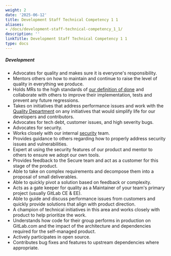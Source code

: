 ```yaml
---
weight: 2
date: '2025-06-12'
title: Development Staff Technical Competency 1 1
aliases:
- /docs/development-staff-technical-competency_1_1/
description: ''
linkTitle: Development Staff Technical Competency 1 1
type: docs
---
```


##### Development

* Advocates for quality and makes sure it is everyone's responsibility.
* Mentors others on how to maintain and continue to raise the level of quality in everything we produce.
* Holds MRs to the high standards of [our definition of done](https://docs.gitlab.com/ee/development/contributing/merge_request_workflow.html#definition-of-done) and collaborate with others to improve their implementation, tests and prevent any future regressions.
* Takes on initiatives that address performance issues and work with the [Quality Department](/handbook/engineering/quality/) on any initiatives that would simplify life for our developers and contributors.
* Advocates for tech debt, customer issues, and high severity bugs.
* Advocates for security.
* Works closely with our internal [security](/handbook/security/) team.
* Provides guidance to others regarding how to properly address security issues and vulnerabilities.
* Expert at using the security features of our product and mentor to others to ensure we adopt our own tools.
* Provides feedback to the Secure team and act as a customer for this stage of the product.
* Able to take on complex requirements and decompose them into a proposal of small deliverables.
* Able to quickly pivot a solution based on feedback or complexity.
* Acts as a gate keeper for quality as a Maintainer of your team's primary project (usually GitLab CE & EE).
* Able to guide and discuss performance issues from customers and quickly provide solutions that align with product direction.
* A champion of technical initiatives in this area and works closely with product to help prioritize the work.
* Understands how code for their group performs in production on GitLab.com and the impact of the architecture and dependencies required for the self-managed product.
* Actively participates in open source.
* Contributes bug fixes and features to upstream dependencies where appropriate.
